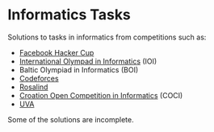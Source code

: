 # Informatics Tasks

Solutions to tasks in informatics from competitions such as:

* [Facebook Hacker Cup](http://facebook.com/hackercup)
* [International Olympad in Informatics](http://www.ioinformatics.org/index.shtml) (IOI)
* Baltic Olympiad in Informatics (BOI)
* [Codeforces](http://codeforces.com)
* [Rosalind](http://rosalind.info)
* [Croation Open Competition in Informatics](http://www.hsin.hr/coci/) (COCI)
* [UVA](http://uva.onlinejudge.org/)

Some of the solutions are incomplete.
